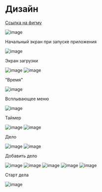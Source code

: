 # Дизайн

[Ссылка на фигму](https://www.figma.com/file/N2UCjqmfz43F2lxwAORUJj/%D0%95%D0%BB%D0%B5%D0%BD%D0%B0-%D0%94%D0%B0%D0%BD%D0%B8%D0%BB%D0%B5%D0%BD%D0%BA%D0%BE's-team-library?node-id=725%3A131)

![image](https://user-images.githubusercontent.com/80381507/139327984-1557813b-f63f-4f4a-97d6-ede1b50f4769.png)

Начальный экран при запуске приложения 

![image](https://user-images.githubusercontent.com/80381507/138937388-6bf522af-0e79-4f0a-ad1c-b2bf30befa33.png)

Экран загрузки

![image](https://user-images.githubusercontent.com/80381507/138937519-937bef0c-de4b-471b-8505-df8c7dd0a411.png)
![image](https://user-images.githubusercontent.com/80381507/138937604-5ee6970d-0ada-47b8-823d-dcfe9cd511f7.png)

"Время"

![image](https://user-images.githubusercontent.com/80381507/138937649-51b53288-3d95-4d98-a0ce-b5ec845082e7.png)

Всплывающее меню

![image](https://user-images.githubusercontent.com/80381507/138937679-8ffc2def-fa73-4285-af69-7ae92bade68f.png)

Таймер

![image](https://user-images.githubusercontent.com/80381507/139118451-1d537528-ec87-4037-a302-32f56d82c510.png)
![image](https://user-images.githubusercontent.com/80381507/139118492-7a54589d-e90b-499c-b0bb-c12881abf117.png)

Дело

![image](https://user-images.githubusercontent.com/80381507/139328139-29e0edbd-34db-4bdf-a4cc-ce66ff5675a6.png)
![image](https://user-images.githubusercontent.com/80381507/139328427-6844953b-d5dd-4391-a318-ed1e496fa1dd.png)

Добавить дело

![image](https://user-images.githubusercontent.com/80381507/139328191-3a8ad82d-d45d-49a4-bc1f-eed25a93398a.png)
![image](https://user-images.githubusercontent.com/80381507/139328237-bc5c2b02-247f-4f79-885f-514da39eaeca.png)
![image](https://user-images.githubusercontent.com/80381507/139328283-bb38fc78-28bc-407e-b8ef-3033f56a990b.png)
![image](https://user-images.githubusercontent.com/80381507/139328328-b3f6f340-ebc3-4b6d-a244-924a9d31afc1.png)
![image](https://user-images.githubusercontent.com/80381507/139328373-8011574e-aa33-4f63-836b-19ef70cb01c6.png)

Старт дела

![image](https://user-images.githubusercontent.com/80381507/139328647-6c52ca37-70fa-42c1-a7ce-94ba011e30d1.png)

